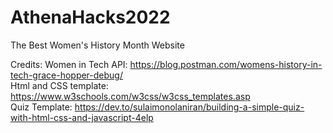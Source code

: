 # AthenaHacks2022
The Best Women's History Month Website


Credits:
Women in Tech API: https://blog.postman.com/womens-history-in-tech-grace-hopper-debug/ <br />
Html and CSS template: https://www.w3schools.com/w3css/w3css_templates.asp <br />
Quiz Template: https://dev.to/sulaimonolaniran/building-a-simple-quiz-with-html-css-and-javascript-4elp <br />
